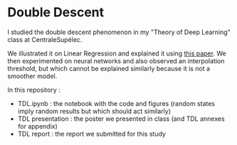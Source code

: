 # Double Descent

I studied the double descent phenomenon in my "Theory of Deep Learning" class at CentraleSupélec.

We illustrated it on Linear Regression and explained it using [this paper](https://arxiv.org/pdf/2310.18988.pdf).
We then experimented on neural networks and also observed an interpolation threshold, but which cannot be explained similarly because it is not a smoother model.

In this repository :
- TDL.ipynb : the notebook with the code and figures (random states imply random results but which should act similarly)
- TDL presentation : the poster we presented in class (and TDL annexes for appendix)
- TDL report : the report we submitted for this study
